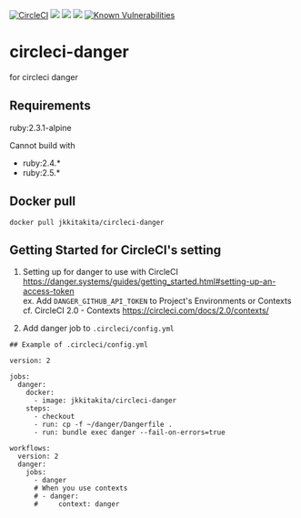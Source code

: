 [![CircleCI](https://circleci.com/gh/jkkitakita/circleci-danger.svg?style=svg)](https://circleci.com/gh/jkkitakita/circleci-danger)
[![](https://images.microbadger.com/badges/version/jkkitakita/circleci-danger.svg)](https://microbadger.com/images/jkkitakita/circleci-danger "Get your own version badge on microbadger.com")
[![](https://images.microbadger.com/badges/image/jkkitakita/circleci-danger.svg)](https://microbadger.com/images/jkkitakita/circleci-danger "Get your own image badge on microbadger.com")
[![](https://images.microbadger.com/badges/commit/jkkitakita/circleci-danger.svg)](https://microbadger.com/images/jkkitakita/circleci-danger "Get your own commit badge on microbadger.com")
[![Known Vulnerabilities](https://snyk.io/test/github/jkkitakita/circleci-danger/badge.svg)](https://snyk.io/test/github/jkkitakita/circleci-danger)

# circleci-danger

for circleci danger

## Requirements

ruby:2.3.1-alpine

Cannot build with
- ruby:2.4.*
- ruby:2.5.*

## Docker pull

```
docker pull jkkitakita/circleci-danger
```

## Getting Started for CircleCI's setting

1. Setting up for danger to use with CircleCI  
https://danger.systems/guides/getting_started.html#setting-up-an-access-token  
ex. Add `DANGER_GITHUB_API_TOKEN` to Project's Environments or Contexts  
cf. CircleCI 2.0 - Contexts
https://circleci.com/docs/2.0/contexts/

2. Add danger job to `.circleci/config.yml`

```
## Example of .circleci/config.yml

version: 2

jobs:
  danger:
    docker:
      - image: jkkitakita/circleci-danger
    steps:
      - checkout
      - run: cp -f ~/danger/Dangerfile .
      - run: bundle exec danger --fail-on-errors=true

workflows:
  version: 2
  danger:
    jobs:
      - danger
      # When you use contexts
      # - danger:
      #     context: danger
```